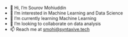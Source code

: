 - 👋 Hi, I’m Sourov Mohiuddin
- 👀 I’m interested in Machine Learning and Data Science
- 🌱 I’m currently learning Machine Learning
- 💞️ I’m looking to collaborate on data analysis
- 📫 Reach me at smohi@syntaxive.tech

<!---
smohi/smohi is a ✨ special ✨ repository because its `README.md` (this file) appears on your GitHub profile.
You can click the Preview link to take a look at your changes.
--->
